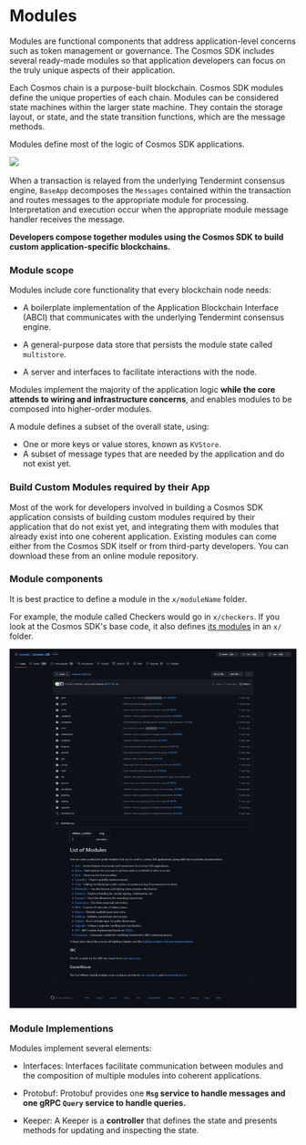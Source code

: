 # Modules
Modules are functional components that address application-level concerns such as token management or governance. The Cosmos SDK includes several ready-made modules so that application developers can focus on the truly unique aspects of their application.<br/>

Each Cosmos chain is a purpose-built blockchain. Cosmos SDK modules define the unique properties of each chain. Modules can be considered state machines within the larger state machine. They contain the storage layout, or state, and the state transition functions, which are the message methods.<br/>

Modules define most of the logic of Cosmos SDK applications.

![](https://interchainacademy.cosmos.network/resized-images/600/academy/2-cosmos-concepts/images/message_processing.png)

When a transaction is relayed from the underlying Tendermint consensus engine, <code>BaseApp</code> decomposes the <code>Messages</code> contained within the transaction and routes messages to the appropriate module for processing. Interpretation and execution occur when the appropriate module message handler receives the message.<br/>

**Developers compose together modules using the Cosmos SDK to build custom application-specific blockchains.**

### Module scope
Modules include core functionality that every blockchain node needs:
- A boilerplate implementation of the Application Blockchain Interface (ABCI) that communicates with the underlying Tendermint consensus engine.

- A general-purpose data store that persists the module state called <code>multistore</code>.

- A server and interfaces to facilitate interactions with the node.

Modules implement the majority of the application logic **while the core attends to wiring and infrastructure concerns**, and enables modules to be composed into higher-order modules.<br/>

A module defines a subset of the overall state, using:
- One or more keys or value stores, known as <code>KVStore</code>.
- A subset of message types that are needed by the application and do not exist yet.

### Build Custom Modules required by their App
Most of the work for developers involved in building a Cosmos SDK application consists of building custom modules required by their application that do not exist yet, and integrating them with modules that already exist into one coherent application. Existing modules can come either from the Cosmos SDK itself or from third-party developers. You can download these from an online module repository.

### Module components
It is best practice to define a module in the <code>x/moduleName</code> folder.<br/>

 For example, the module called Checkers would go in <code>x/checkers</code>. If you look at the Cosmos SDK's base code, it also defines [its modules](https://github.com/cosmos/cosmos-sdk/tree/main/x) in an <code>x/</code> folder.
 <br/>

 ![](./shot-cosmos.png)

### Module Implementions
Modules implement several elements:

- Interfaces: Interfaces facilitate communication between modules and the composition of multiple modules into coherent applications.

- Protobuf: Protobuf provides one **<code>Msg</code> service to handle messages and one gRPC <code>Query</code> service to handle queries.**

- Keeper: A Keeper is a **controller** that defines the state and presents methods for updating and inspecting the state.

